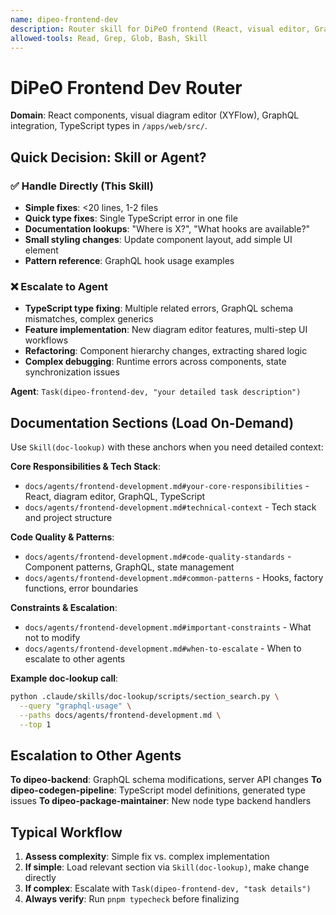 ```yaml
---
name: dipeo-frontend-dev
description: Router skill for DiPeO frontend (React, visual editor, GraphQL integration, TypeScript types). Use when task mentions React components, diagram editor, GraphQL hooks, or type errors. For simple tasks, handle directly; for complex work, escalate to dipeo-frontend-dev agent.
allowed-tools: Read, Grep, Glob, Bash, Skill
---
```


# DiPeO Frontend Dev Router

**Domain**: React components, visual diagram editor (XYFlow), GraphQL integration, TypeScript types in `/apps/web/src/`.

## Quick Decision: Skill or Agent?

### ✅ Handle Directly (This Skill)
- **Simple fixes**: <20 lines, 1-2 files
- **Quick type fixes**: Single TypeScript error in one file
- **Documentation lookups**: "Where is X?", "What hooks are available?"
- **Small styling changes**: Update component layout, add simple UI element
- **Pattern reference**: GraphQL hook usage examples

### ❌ Escalate to Agent
- **TypeScript type fixing**: Multiple related errors, GraphQL schema mismatches, complex generics
- **Feature implementation**: New diagram editor features, multi-step UI workflows
- **Refactoring**: Component hierarchy changes, extracting shared logic
- **Complex debugging**: Runtime errors across components, state synchronization issues

**Agent**: `Task(dipeo-frontend-dev, "your detailed task description")`

## Documentation Sections (Load On-Demand)

Use `Skill(doc-lookup)` with these anchors when you need detailed context:

**Core Responsibilities & Tech Stack**:
- `docs/agents/frontend-development.md#your-core-responsibilities` - React, diagram editor, GraphQL, TypeScript
- `docs/agents/frontend-development.md#technical-context` - Tech stack and project structure

**Code Quality & Patterns**:
- `docs/agents/frontend-development.md#code-quality-standards` - Component patterns, GraphQL, state management
- `docs/agents/frontend-development.md#common-patterns` - Hooks, factory functions, error boundaries

**Constraints & Escalation**:
- `docs/agents/frontend-development.md#important-constraints` - What not to modify
- `docs/agents/frontend-development.md#when-to-escalate` - When to escalate to other agents

**Example doc-lookup call**:
```bash
python .claude/skills/doc-lookup/scripts/section_search.py \
  --query "graphql-usage" \
  --paths docs/agents/frontend-development.md \
  --top 1
```

## Escalation to Other Agents

**To dipeo-backend**: GraphQL schema modifications, server API changes
**To dipeo-codegen-pipeline**: TypeScript model definitions, generated type issues
**To dipeo-package-maintainer**: New node type backend handlers

## Typical Workflow

1. **Assess complexity**: Simple fix vs. complex implementation
2. **If simple**: Load relevant section via `Skill(doc-lookup)`, make change directly
3. **If complex**: Escalate with `Task(dipeo-frontend-dev, "task details")`
4. **Always verify**: Run `pnpm typecheck` before finalizing
